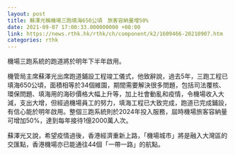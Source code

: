```yaml
---
layout: post
title: 蘇澤光稱機場三跑填海650公頃　旅客容納量增50%
date: 2021-09-07 17:00:33.000000000 +08:00
link: https://news.rthk.hk/rthk/ch/component/k2/1609466-20210907.htm
categories: rthk
---
```


機場三跑系統的跑道將於明年下半年啟用。

機管局主席蘇澤光出席跑道鋪設工程竣工儀式，他致辭說，過去5年，三跑工程已填海650公頃，面積相等於34個維園，期間需要解決很多問題，包括司法覆核、環保問題、填海用的海砂價格大幅上升等，加上社會動亂和疫情，令機場收入大減，支出大增，但經過機場員工的努力，填海工程已大致完成，跑道已完成鋪設，有信心能於明年啟用。整個三跑系統則於2024年投入服務，屆時機場旅客容納量可增加50%，達到每年接待1億2000萬人次。

蘇澤光又說，希望疫情過後，香港經濟重新上路，「機場城市」將是融入大灣區的交匯點，香港機場亦已能通往44個「一帶一路」的航點。
